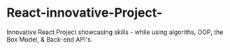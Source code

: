 # React-innovative-Project-

Innovative React Project showcasing skills - while using algoriths, OOP, the Box Model, & Back-end API's.
